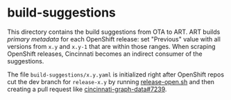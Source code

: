 # build-suggestions
This directory contains the build suggestions from OTA to ART. ART builds _primary metadata_ for each OpenShift release: set "Previous" value with all versions from `x.y` and `x.y-1` that are within those ranges. When scraping OpenShift releases, Cincinnati becomes an indirect consumer of the suggestions.

The file `build-suggestions/x.y.yaml` is initialized right after OpenShift repos cut the dev branch for `release-x.y` by running [release-open.sh](../hack/release-open.sh) and then creating a pull request like [cincinnati-graph-data#7239](https://github.com/openshift/cincinnati-graph-data/pull/7239).
